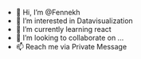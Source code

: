 - 👋 Hi, I’m @Fennekh
- 👀 I’m interested in Datavisualization
- 🌱 I’m currently learning react
- 💞️ I’m looking to collaborate on ...
- 📫 Reach me via Private Message

<!---
Fennekh/Fennekh is a ✨ special ✨ repository because its `README.md` (this file) appears on your GitHub profile.
You can click the Preview link to take a look at your changes.
--->
